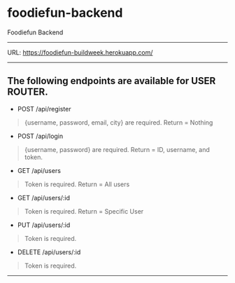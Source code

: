 # foodiefun-backend
Foodiefun Backend

***

URL: https://foodiefun-buildweek.herokuapp.com/

***

## The following endpoints are available for **USER ROUTER**.

* POST /api/register 
> {username, password, email, city} are required. 
> Return = Nothing 

* POST /api/login 
> {username, password} are required. 
> Return = ID, username, and token. 

* GET /api/users 
> Token is required. 
> Return = All users

* GET /api/users/:id
> Token is required. 
> Return = Specific User

* PUT /api/users/:id
> Token is required. 


* DELETE /api/users/:id
> Token is required. 

***

